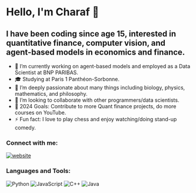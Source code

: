 # Hello, I'm Charaf 👋

## I have been coding since age 15, interested in quantitative finance, computer vision, and agent-based models in economics and finance.
- 🔭 I’m currently working on agent-based models and employed as a Data Scientist at BNP PARIBAS.
- 🎓 Studying at Paris 1 Panthéon-Sorbonne.
- 🌱 I’m deeply passionate about many things including biology, physics, mathematics, and philosophy.
- 👯 I’m looking to collaborate with other programmers/data scientists.
- 🥅 2024 Goals: Contribute to more Quant finance projects, do more courses on YouTube.
- ⚡ Fun fact: I love to play chess and enjoy watching/doing stand-up comedy.

### Connect with me:

[![website](./img/linkedin-light.svg)](https://www.linkedin.com/in/charaf-zguiouar/)

### Languages and Tools:

![Python](https://img.shields.io/badge/-Python-3776AB?style=flat&logo=Python&logoColor=white)
![JavaScript](https://img.shields.io/badge/-JavaScript-F7DF1E?style=flat&logo=javascript&logoColor=black)
![C++](https://img.shields.io/badge/-C++-00599C?style=flat&logo=cplusplus&logoColor=white)
![Java](https://img.shields.io/badge/-Java-007396?style=flat&logo=java&logoColor=white)
